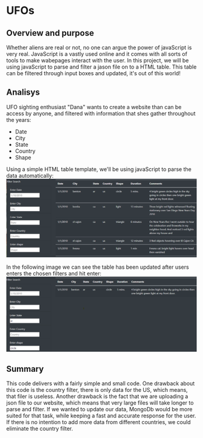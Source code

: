# UFOs
## Overview and purpose
Whether aliens are real or not, no one can argue the power of javaScript is very real. JavaScript is a vastly used online and it comes with all sorts of tools to make wabepages interact with the user.
In this project, we will be using javaScript to parse and filter a jason file on to a HTML table. This table can be filtered through input boxes and updated, it's out of this world!
## Analisys
UFO sighting enthusiast "Dana" wants to create a website than can be access by anyone, and filtered with information that shes gather throughout the years:  
- Date
- City
- State
- Country
- Shape  

Using a simple HTML table template, we'll be using javaScript to parse the data automatically:
![parsed table](static/images/parsed_table.png)  

In the following image we can see the table has been updated after users enters the chosen filters and hit enter:  
![filtered table](static/images/filtered_table.png)
## Summary
This code delivers with a fairly simple and small code.
One drawback about this code is the country filter, there is only data for the US, which means, that filer is useless.
Another drawback is the fact that we are uploading a json file to our website, which means that very large files will take longer to parse and filter.
If we wanted to update our data, MongoDb would be more suited for that task, while keeping a fast and accurate response for the user.
If there is no intention to add more data from different countries, we could eliminate the country filter.
